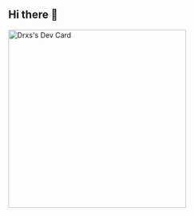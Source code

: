 ## Hi there 👋
<a href="https://app.daily.dev/drxs00"><img src="https://api.daily.dev/devcards/v2/zgCOPCJkPMe5riYl9WgGo.png?type=default&r=90o" width="356" alt="Drxs's Dev Card"/></a>
<!--
**DrxsDevv/DrxsDevv** is a ✨ _special_ ✨ repository because its `README.md` (this file) appears on your GitHub profile.

Here are some ideas to get you started:

- 🔭 I’m currently working on ...
- 🌱 I’m currently learning ...
- 👯 I’m looking to collaborate on ...
- 🤔 I’m looking for help with ...
- 💬 Ask me about ...
- 📫 How to reach me: ...
- 😄 Pronouns: ...
- ⚡ Fun fact: ...
-->
